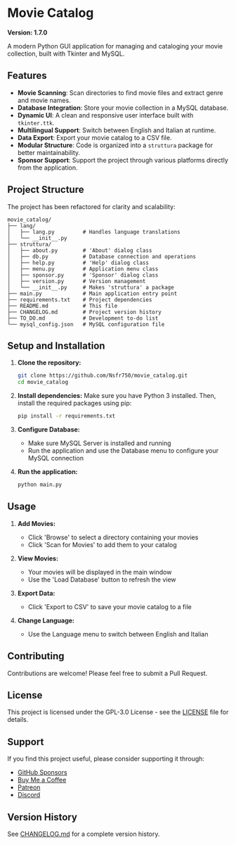# Movie Catalog

**Version: 1.7.0**

A modern Python GUI application for managing and cataloging your movie collection, built with Tkinter and MySQL.

## Features

- **Movie Scanning**: Scan directories to find movie files and extract genre and movie names.
- **Database Integration**: Store your movie collection in a MySQL database.
- **Dynamic UI**: A clean and responsive user interface built with `tkinter.ttk`.
- **Multilingual Support**: Switch between English and Italian at runtime.
- **Data Export**: Export your movie catalog to a CSV file.
- **Modular Structure**: Code is organized into a `struttura` package for better maintainability.
- **Sponsor Support**: Support the project through various platforms directly from the application.

## Project Structure

The project has been refactored for clarity and scalability:

```
movie_catalog/
├── lang/
│   ├── lang.py         # Handles language translations
│   └── __init__.py
├── struttura/
│   ├── about.py        # 'About' dialog class
│   ├── db.py           # Database connection and operations
│   ├── help.py         # 'Help' dialog class
│   ├── menu.py         # Application menu class
│   ├── sponsor.py      # 'Sponsor' dialog class
│   ├── version.py      # Version management
│   └── __init__.py     # Makes 'struttura' a package
├── main.py             # Main application entry point
├── requirements.txt    # Project dependencies
├── README.md           # This file
├── CHANGELOG.md        # Project version history
├── TO_DO.md            # Development to-do list
└── mysql_config.json   # MySQL configuration file
```

## Setup and Installation

1.  **Clone the repository:**
    ```sh
    git clone https://github.com/Nsfr750/movie_catalog.git
    cd movie_catalog
    ```

2.  **Install dependencies:**
    Make sure you have Python 3 installed. Then, install the required packages using pip:
    ```sh
    pip install -r requirements.txt
    ```

3.  **Configure Database:**
    - Make sure MySQL Server is installed and running
    - Run the application and use the Database menu to configure your MySQL connection

4.  **Run the application:**
    ```sh
    python main.py
    ```

## Usage

1. **Add Movies:**
   - Click 'Browse' to select a directory containing your movies
   - Click 'Scan for Movies' to add them to your catalog

2. **View Movies:**
   - Your movies will be displayed in the main window
   - Use the 'Load Database' button to refresh the view

3. **Export Data:**
   - Click 'Export to CSV' to save your movie catalog to a file

4. **Change Language:**
   - Use the Language menu to switch between English and Italian

## Contributing

Contributions are welcome! Please feel free to submit a Pull Request.

## License

This project is licensed under the GPL-3.0 License - see the [LICENSE](LICENSE) file for details.

## Support

If you find this project useful, please consider supporting it through:
- [GitHub Sponsors](https://github.com/sponsors/Nsfr750)
- [Buy Me a Coffee](https://paypal.me/3dmega)
- [Patreon](https://www.patreon.com/Nsfr750)
- [Discord](https://discord.gg/BvvkUEP9)

## Version History

See [CHANGELOG.md](CHANGELOG.md) for a complete version history.
